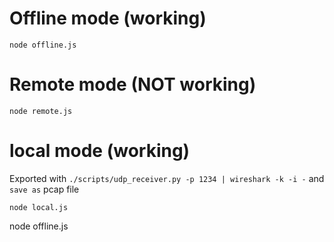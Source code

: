 # Offline mode (working)

```
node offline.js
```

# Remote mode (NOT working)

```
node remote.js
```

# local mode (working)

Exported with `./scripts/udp_receiver.py -p 1234 | wireshark -k -i -` and `save as` pcap file

```
node local.js
```
node offline.js
```
